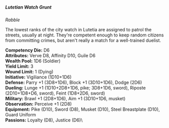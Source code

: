 ##### Lutetian Watch Grunt

*Rabble*

The lowest ranks of the city watch in Lutetia are assigned to patrol the
streets, usually at night. They're competent enough to keep random
citizens from committing crimes, but aren't really a match for a
well-trained duelist.

**Competency Die:** D6\
**Attributes:** Verve D8, Affinity D10, Guile D6\
**Wealth Pool:** 1D6 (Soldier)\
**Yield Limit:** 3\
**Wound Limit:** 1 (Dying)\
**Initiative:** Vigiliance (1D10+1D6)\
**Defense:** Parry +1 (3D8+1D6), Block +1 (3D10+1D6), Dodge (2D6)\
**Dueling:** Lunge +1 (1D10+2D8+1D6, pike; 3D8+1D6, sword), Riposte (2D10+1D8+D6, sword), Feint (1D8+2D6, sword)\
**Military:** Brawl +1 (2D8+1D6), Aim +1 (3D10+1D6, musket)\
**Observation:** Perceive +1 (2D8)\
**Equipment:** Pike (D10), Sword (D8), Musket (D10), Steel Breastplate (D10), Guard Uniform\
**Passions:** Loyalty (D8), Justice (D6)\
